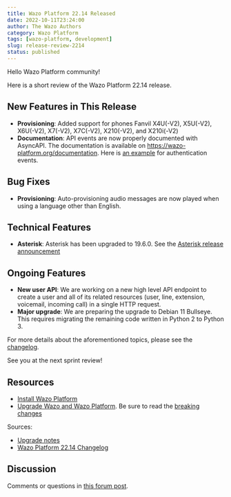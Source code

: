 ```yaml
---
title: Wazo Platform 22.14 Released
date: 2022-10-11T23:24:00
author: The Wazo Authors
category: Wazo Platform
tags: [wazo-platform, development]
slug: release-review-2214
status: published
---
```


Hello Wazo Platform community!

Here is a short review of the Wazo Platform 22.14 release.

## New Features in This Release

- **Provisioning**: Added support for phones Fanvil X4U(-V2), X5U(-V2), X6U(-V2), X7(-V2), X7C(-V2), X210(-V2), and X210i(-V2)
- **Documentation**: API events are now properly documented with AsyncAPI. The documentation is available on https://wazo-platform.org/documentation. Here is [an example](https://wazo-platform.org/documentation/events/authentication) for authentication events.

## Bug Fixes

- **Provisioning**: Auto-provisioning audio messages are now played when using a language other than English.

## Technical Features

- **Asterisk**: Asterisk has been upgraded to 19.6.0. See the [Asterisk release announcement](https://www.asterisk.org/asterisk-news/asterisk-19-6-0-now-available/)

## Ongoing Features

- **New user API**: We are working on a new high level API endpoint to create a user and all of its related resources (user, line, extension, voicemail, incoming call) in a single HTTP request.
- **Major upgrade**: We are preparing the upgrade to Debian 11 Bullseye. This requires migrating the remaining code written in Python 2 to Python 3.

For more details about the aforementioned topics, please see the [changelog](https://wazo-dev.atlassian.net/issues/?jql=project%3DWAZO%20AND%20fixVersion%3D22.14).

See you at the next sprint review!

## Resources

- [Install Wazo Platform](/use-cases)
- [Upgrade Wazo and Wazo Platform](/uc-doc/upgrade/). Be sure to read the
  [breaking changes](/uc-doc/upgrade/upgrade_notes#22-14)

Sources:

- [Upgrade notes](/uc-doc/upgrade/upgrade_notes#22-14)
- [Wazo Platform 22.14 Changelog](https://wazo-dev.atlassian.net/issues/?jql=project%3DWAZO%20AND%20fixVersion%3D22.14)

## Discussion

Comments or questions in
[this forum post](https://wazo-platform.discourse.group/t/blog-wazo-platform-22-14-released).
